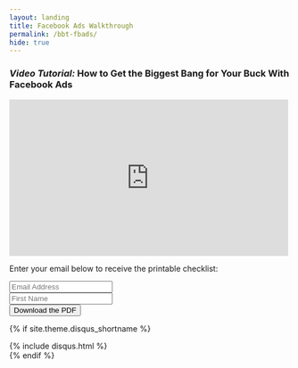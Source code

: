 ```yaml
---
layout: landing
title: Facebook Ads Walkthrough
permalink: /bbt-fbads/
hide: true
---
```


<div class="container-fluid">
            <div id="invite-header" class="row">
            <h3><em>Video Tutorial:</em> How to Get the Biggest Bang for Your Buck With Facebook Ads</h3>
            </div>

<article>
<div class="vid-wrapper">
<iframe src="https://player.vimeo.com/video/135945510?title=0&byline=0&portrait=0" width="500" height="281" frameborder="0" webkitallowfullscreen mozallowfullscreen allowfullscreen></iframe>
</div>

  <div class="h-subscribe">
  <div class="padding-small">
  <p>Enter your email below to receive the printable checklist:</p>
         <!-- Begin MailChimp Signup Form -->
<div id="mc_embed_signup" class="horizontal">
<form action="//persuasiveblog.us2.list-manage.com/subscribe/post?u=75b9df90ac1215bc15b44301c&amp;id=d70844b4d1" method="post" id="mc-embedded-subscribe-form" name="mc-embedded-subscribe-form" class="validate" target="_blank" novalidate>
    <div id="mc_embed_signup_scroll">
<div class="mc-field-group">
	<input type="email" value="" name="EMAIL" class="required email" id="mce-EMAIL" placeholder="Email Address">
</div>
        <div class="clear"></div>
<div class="mc-field-group">
	<input type="text" value="" name="FNAME" class="required" id="mce-FNAME" placeholder="First Name">
</div>
	<div id="mce-responses" class="clear">
		<div class="response" id="mce-error-response" style="display:none"></div>
		<div class="response" id="mce-success-response" style="display:none"></div>
	</div>    <!-- real people should not fill this in and expect good things - do not remove this or risk form bot signups-->
    <div style="position: absolute; left: -5000px;"><input type="text" name="b_75b9df90ac1215bc15b44301c_da4fddc829" tabindex="-1" value=""></div>
    <div class="clear"><input type="submit" value="Download the PDF" name="subscribe" id="mc-embedded-subscribe" class="button"></div>
    </div>
</form>
</div>
<!--End mc_embed_signup-->
</div>
</div>

</article>


<!-- Disqus -->
{% if site.theme.disqus_shortname %}
<div class="comments">
  {% include disqus.html %}
</div>
{% endif %}
</div>
